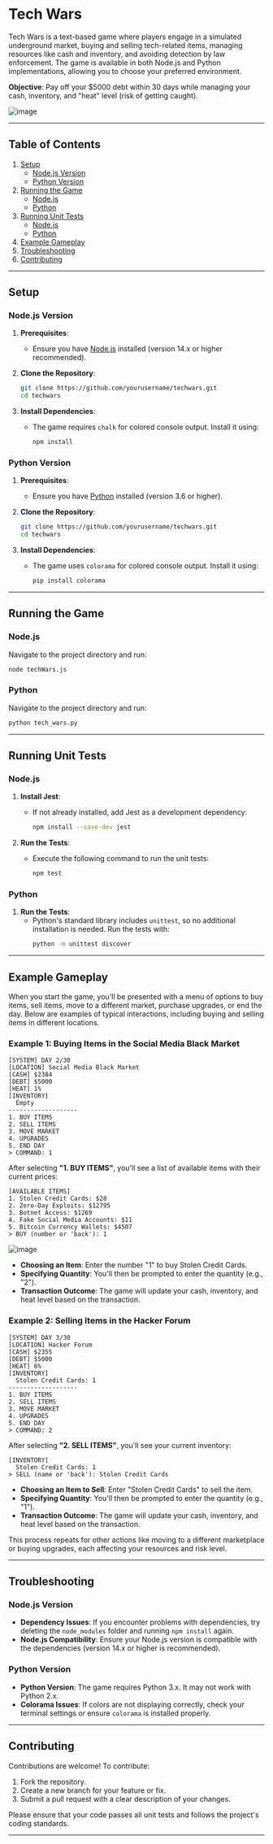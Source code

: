 # Tech Wars

Tech Wars is a text-based game where players engage in a simulated underground market, buying and selling tech-related items, managing resources like cash and inventory, and avoiding detection by law enforcement. The game is available in both Node.js and Python implementations, allowing you to choose your preferred environment.

**Objective**: Pay off your $5000 debt within 30 days while managing your cash, inventory, and "heat" level (risk of getting caught).

![image](https://github.com/user-attachments/assets/a5013f3c-74e3-491f-b66c-9288b55a85c8)  

---

## Table of Contents

1. [Setup](#setup)
   - [Node.js Version](#nodejs-version)
   - [Python Version](#python-version)
2. [Running the Game](#running-the-game)
   - [Node.js](#nodejs)
   - [Python](#python)
3. [Running Unit Tests](#running-unit-tests)
   - [Node.js](#nodejs-1)
   - [Python](#python-1)
4. [Example Gameplay](#example-gameplay)
5. [Troubleshooting](#troubleshooting)
6. [Contributing](#contributing)

---

## Setup

### Node.js Version

1. **Prerequisites**:
   - Ensure you have [Node.js](https://nodejs.org/) installed (version 14.x or higher recommended).

2. **Clone the Repository**:
   ```bash
   git clone https://github.com/yourusername/techwars.git
   cd techwars
   ```

3. **Install Dependencies**:
   - The game requires `chalk` for colored console output. Install it using:
     ```bash
     npm install
     ```

### Python Version

1. **Prerequisites**:
   - Ensure you have [Python](https://python.org/) installed (version 3.6 or higher).

2. **Clone the Repository**:
   ```bash
   git clone https://github.com/yourusername/techwars.git
   cd techwars
   ```

3. **Install Dependencies**:
   - The game uses `colorama` for colored console output. Install it using:
     ```bash
     pip install colorama
     ```

---

## Running the Game

### Node.js

Navigate to the project directory and run:
```bash
node techWars.js
```

### Python

Navigate to the project directory and run:
```bash
python tech_wars.py
```

---

## Running Unit Tests

### Node.js

1. **Install Jest**:
   - If not already installed, add Jest as a development dependency:
     ```bash
     npm install --save-dev jest
     ```

2. **Run the Tests**:
   - Execute the following command to run the unit tests:
     ```bash
     npm test
     ```

### Python

1. **Run the Tests**:
   - Python's standard library includes `unittest`, so no additional installation is needed. Run the tests with:
     ```bash
     python -m unittest discover
     ```

---

## Example Gameplay

When you start the game, you'll be presented with a menu of options to buy items, sell items, move to a different market, purchase upgrades, or end the day. Below are examples of typical interactions, including buying and selling items in different locations.

### Example 1: Buying Items in the Social Media Black Market

```
[SYSTEM] DAY 2/30
[LOCATION] Social Media Black Market
[CASH] $2384
[DEBT] $5000
[HEAT] 1%
[INVENTORY]
  Empty
-------------------
1. BUY ITEMS
2. SELL ITEMS
3. MOVE MARKET
4. UPGRADES
5. END DAY
> COMMAND: 1
```

After selecting **"1. BUY ITEMS"**, you'll see a list of available items with their current prices:

```
[AVAILABLE ITEMS]
1. Stolen Credit Cards: $28
2. Zero-Day Exploits: $12795
3. Botnet Access: $1269
4. Fake Social Media Accounts: $11
5. Bitcoin Currency Wallets: $4507
> BUY (number or 'back'): 1
```
![image](https://github.com/user-attachments/assets/29644c4d-acbe-45ee-9a30-199b9cfafee8)
- **Choosing an Item**: Enter the number "1" to buy Stolen Credit Cards.
- **Specifying Quantity**: You'll then be prompted to enter the quantity (e.g., "2").
- **Transaction Outcome**: The game will update your cash, inventory, and heat level based on the transaction.

### Example 2: Selling Items in the Hacker Forum

```
[SYSTEM] DAY 3/30
[LOCATION] Hacker Forum
[CASH] $2355
[DEBT] $5000
[HEAT] 6%
[INVENTORY]
  Stolen Credit Cards: 1
-------------------
1. BUY ITEMS
2. SELL ITEMS
3. MOVE MARKET
4. UPGRADES
5. END DAY
> COMMAND: 2
```

After selecting **"2. SELL ITEMS"**, you'll see your current inventory:

```
[INVENTORY]
  Stolen Credit Cards: 1
> SELL (name or 'back'): Stolen Credit Cards
```

- **Choosing an Item to Sell**: Enter "Stolen Credit Cards" to sell the item.
- **Specifying Quantity**: You'll then be prompted to enter the quantity (e.g., "1").
- **Transaction Outcome**: The game will update your cash, inventory, and heat level based on the transaction.

This process repeats for other actions like moving to a different marketplace or buying upgrades, each affecting your resources and risk level.

---

## Troubleshooting

### Node.js Version
- **Dependency Issues**: If you encounter problems with dependencies, try deleting the `node_modules` folder and running `npm install` again.
- **Node.js Compatibility**: Ensure your Node.js version is compatible with the dependencies (version 14.x or higher is recommended).

### Python Version
- **Python Version**: The game requires Python 3.x. It may not work with Python 2.x.
- **Colorama Issues**: If colors are not displaying correctly, check your terminal settings or ensure `colorama` is installed properly.

---

## Contributing

Contributions are welcome! To contribute:
1. Fork the repository.
2. Create a new branch for your feature or fix.
3. Submit a pull request with a clear description of your changes.

Please ensure that your code passes all unit tests and follows the project's coding standards.

---

